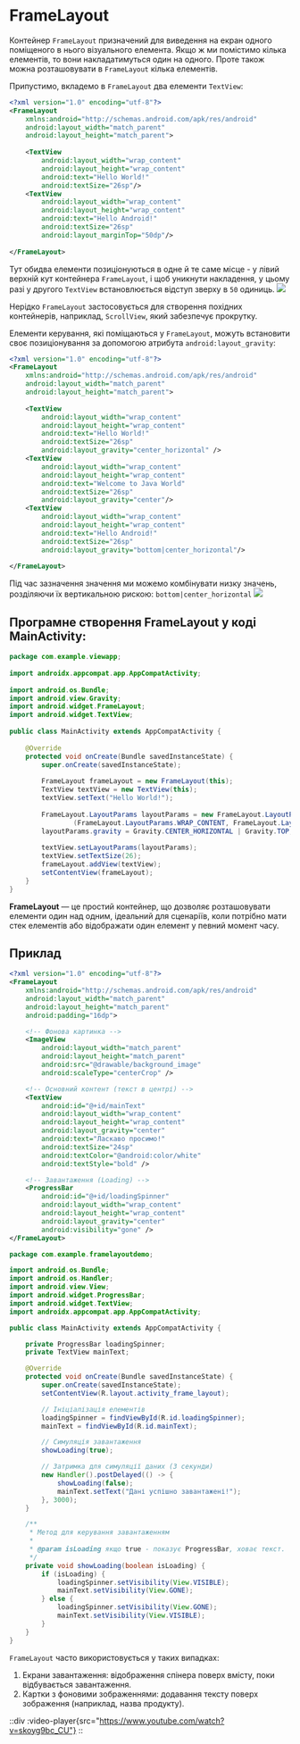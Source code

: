 # FrameLayout

Контейнер `FrameLayout` призначений для виведення на екран одного поміщеного в нього візуального елемента. Якщо ж ми помістимо кілька елементів, то вони накладатимуться один на одного. Проте також можна розташовувати в `FrameLayout` кілька елементів.

Припустимо, вкладемо в `FrameLayout` два елементи `TextView`:

```xml
<?xml version="1.0" encoding="utf-8"?>
<FrameLayout
    xmlns:android="http://schemas.android.com/apk/res/android"
    android:layout_width="match_parent"
    android:layout_height="match_parent">
 
    <TextView
        android:layout_width="wrap_content"
        android:layout_height="wrap_content"
        android:text="Hello World!"
        android:textSize="26sp"/>
    <TextView
        android:layout_width="wrap_content"
        android:layout_height="wrap_content"
        android:text="Hello Android!"
        android:textSize="26sp"
        android:layout_marginTop="50dp"/>
 
</FrameLayout>
```

Тут обидва елементи позиціонуються в одне й те саме місце - у лівий верхній кут контейнера `FrameLayout`, і щоб уникнути накладення, у цьому разі у другого `TextView` встановлюється відступ зверху в `50` одиниць.
![](/images/android/1-lesson/15-frame-layout/1.png)

Нерідко `FrameLayout` застосовується для створення похідних контейнерів, наприклад, `ScrollView`, який забезпечує прокрутку.

Елементи керування, які поміщаються у `FrameLayout`, можуть встановити своє позиціонування за допомогою атрибута `android:layout_gravity`:
```xml
<?xml version="1.0" encoding="utf-8"?>
<FrameLayout
    xmlns:android="http://schemas.android.com/apk/res/android"
    android:layout_width="match_parent"
    android:layout_height="match_parent">
 
    <TextView
        android:layout_width="wrap_content"
        android:layout_height="wrap_content"
        android:text="Hello World!"
        android:textSize="26sp"
        android:layout_gravity="center_horizontal" />
    <TextView
        android:layout_width="wrap_content"
        android:layout_height="wrap_content"
        android:text="Welcome to Java World"
        android:textSize="26sp"
        android:layout_gravity="center"/>
    <TextView
        android:layout_width="wrap_content"
        android:layout_height="wrap_content"
        android:text="Hello Android!"
        android:textSize="26sp"
        android:layout_gravity="bottom|center_horizontal"/>
 
</FrameLayout>
```
Під час зазначення значення ми можемо комбінувати низку значень, розділяючи їх вертикальною рискою: `bottom|center_horizontal`
![](/images/android/1-lesson/15-frame-layout/2.png)

## Програмне створення FrameLayout у коді MainActivity:

```java
package com.example.viewapp;
 
import androidx.appcompat.app.AppCompatActivity;
 
import android.os.Bundle;
import android.view.Gravity;
import android.widget.FrameLayout;
import android.widget.TextView;
 
public class MainActivity extends AppCompatActivity {
 
    @Override
    protected void onCreate(Bundle savedInstanceState) {
        super.onCreate(savedInstanceState);
 
        FrameLayout frameLayout = new FrameLayout(this);
        TextView textView = new TextView(this);
        textView.setText("Hello World!");
 
        FrameLayout.LayoutParams layoutParams = new FrameLayout.LayoutParams
                (FrameLayout.LayoutParams.WRAP_CONTENT, FrameLayout.LayoutParams.WRAP_CONTENT);
        layoutParams.gravity = Gravity.CENTER_HORIZONTAL | Gravity.TOP;
 
        textView.setLayoutParams(layoutParams);
        textView.setTextSize(26);
        frameLayout.addView(textView);
        setContentView(frameLayout);
    }
}
```

**FrameLayout** — це простий контейнер, що дозволяє розташовувати елементи один над одним, ідеальний для сценаріїв, коли потрібно мати стек елементів або відображати один елемент у певний момент часу.

## Приклад
```xml
<?xml version="1.0" encoding="utf-8"?>
<FrameLayout
    xmlns:android="http://schemas.android.com/apk/res/android"
    android:layout_width="match_parent"
    android:layout_height="match_parent"
    android:padding="16dp">

    <!-- Фонова картинка -->
    <ImageView
        android:layout_width="match_parent"
        android:layout_height="match_parent"
        android:src="@drawable/background_image"
        android:scaleType="centerCrop" />

    <!-- Основний контент (текст в центрі) -->
    <TextView
        android:id="@+id/mainText"
        android:layout_width="wrap_content"
        android:layout_height="wrap_content"
        android:layout_gravity="center"
        android:text="Ласкаво просимо!"
        android:textSize="24sp"
        android:textColor="@android:color/white"
        android:textStyle="bold" />

    <!-- Завантаження (Loading) -->
    <ProgressBar
        android:id="@+id/loadingSpinner"
        android:layout_width="wrap_content"
        android:layout_height="wrap_content"
        android:layout_gravity="center"
        android:visibility="gone" />
</FrameLayout>
```

```java
package com.example.framelayoutdemo;

import android.os.Bundle;
import android.os.Handler;
import android.view.View;
import android.widget.ProgressBar;
import android.widget.TextView;
import androidx.appcompat.app.AppCompatActivity;

public class MainActivity extends AppCompatActivity {

    private ProgressBar loadingSpinner;
    private TextView mainText;

    @Override
    protected void onCreate(Bundle savedInstanceState) {
        super.onCreate(savedInstanceState);
        setContentView(R.layout.activity_frame_layout);

        // Ініціалізація елементів
        loadingSpinner = findViewById(R.id.loadingSpinner);
        mainText = findViewById(R.id.mainText);

        // Симуляція завантаження
        showLoading(true);

        // Затримка для симуляції даних (3 секунди)
        new Handler().postDelayed(() -> {
            showLoading(false);
            mainText.setText("Дані успішно завантажені!");
        }, 3000);
    }

    /**
     * Метод для керування завантаженням
     *
     * @param isLoading якщо true - показує ProgressBar, ховає текст.
     */
    private void showLoading(boolean isLoading) {
        if (isLoading) {
            loadingSpinner.setVisibility(View.VISIBLE);
            mainText.setVisibility(View.GONE);
        } else {
            loadingSpinner.setVisibility(View.GONE);
            mainText.setVisibility(View.VISIBLE);
        }
    }
}
```

`FrameLayout` часто використовується у таких випадках:

1. Екрани завантаження: відображення спінера поверх вмісту, поки відбувається завантаження.
2. Картки з фоновими зображеннями: додавання тексту поверх зображення (наприклад, назва продукту).

::div
  :video-player{src="https://www.youtube.com/watch?v=skoyg9bc_CU"}
::